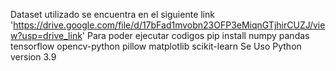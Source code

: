 Dataset utilizado se encuentra en el siguiente link  'https://drive.google.com/file/d/17bFad1mvobn23OFP3eMiqnGTjhirCUZJ/view?usp=drive_link'
Para poder ejecutar codigos 
pip install numpy pandas tensorflow opencv-python pillow matplotlib scikit-learn 
Se Uso Python version 3.9
